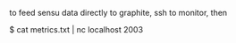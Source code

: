 to feed sensu data directly to graphite, ssh to monitor, then

$ cat metrics.txt | nc localhost 2003
